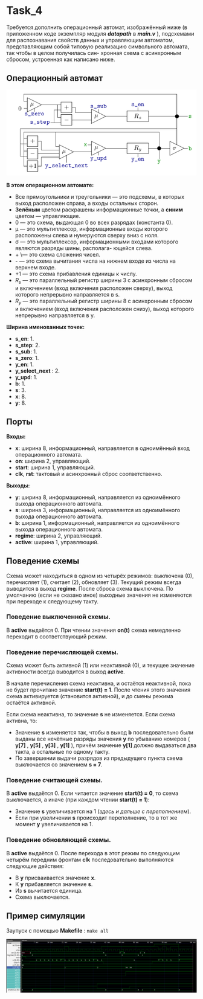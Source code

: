 # Task_4
Требуется дополнить операционный автомат, изображённый ниже (в приложенном коде  экземпляр модуля ***datapath*** в ***main.v*** ), подсхемами для распознавания свойств данных и управляющим автоматом, представляющим собой типовую реализацию символьного автомата, так чтобы в целом получилась син- хронная схема с асинхронным сбросом, устроенная как написано ниже.

## Операционный автомат

![](operating_machine.png)

**В этом операционном автомате:**

- Все прямоугольники и треугольники — это подсхемы, в которых выход расположен справа, а входы остальных сторон.
- **Зелёным** цветом раскрашены информационные точки, а **синим** цветом — управляющие.
- 0 — это схема, выдающая 0 во всех разрядах (константа 0). 
- μ — это мультиплексор, информационные входы которого расположены слева и нумеруются сверху вниз с ноля.
- σ — это мультиплексор, информационными входами которого являются разряды шины, располага- ющейся слева.
- \+ \— это схема сложения чисел.
- \- — это схема вычитания числа на нижнем входе из числа на верхнем входе.
- +1 — это схема прибавления единицы к числу.
- $R_s$ — это параллельный регистр ширины 3 с асинхронным сбросом и включением (вход включения расположен сверху), выход которого непрерывно направляется в s.
- $R_y$ — это параллельный регистр ширины 8 с асинхронным сбросом и включением (вход включения расположен снизу), выход которого непрерывно направляется в y.

**Ширина именованных точек:**

- **s_en**: 1.
- **s_step**: 2.
- **s_sub**: 1.
- **s_zero**: 1.
- **y_en**: 1.
- **y_select_next** : 2.
- **y_upd**: 1.
- **b**: 1.
- **s**: 3.
- **x**: 8.
- **y**: 8.

## Порты

**Входы:**

- **x**: ширина 8, информационный, направляется в одноимённый вход операционного автомата.
- **on**: ширина 2, управляющий.
- **start**: ширина 1, управляющий.
- **clk**, **rst**: тактовый и асинхронный сброс соответственно.

**Выходы:**

- **y**: ширина 8, информационный, направляется из одноимённого выхода операционного автомата.
- **s**: ширина 3, информационный, направляется из одноимённого выхода операционного автомата.
- **b**: ширина 1, информационный, направляется из одноимённого выхода операционного автомата.
- **regime**: ширина 2, управляющий.
- **active**: ширина 1, управляющий.

## Поведение схемы

Схема может находиться в одном из четырёх режимов: выключена (0), перечисляет (1), считает (2), обновляет (3). Текущий режим всегда выводится в выход **regime**. После сброса схема выключена. По умолчанию (если не сказано иное) выходные значения не изменяются при переходе к следующему такту.

### Поведение выключенной схемы.
В **active** выдаётся 0. При чтении значения **on(t)** схема немедленно переходит в соответствующий режим.

### Поведение перечисляющей схемы. 
Схема может быть активной (1) или неактивной (0), и текущее значение активности всегда выводится в выход **active**.

В начале перечисления схема неактивна, и остаётся неактивной, пока не будет прочитано значение **start(t) = 1**. После чтения этого значения схема активируется (становится активной), и до смены режима остаётся активной.

Если схема неактивна, то значение **s** не изменяется. Если схема активна, то:

- Значение **s** изменяется так, чтобы в выход **b** последовательно были выданы все нечётные разряды значения **y** по убыванию номеров ( **y[7]** , **y[5]** , **y[3]** , **y[1]** ), причём значение **y[1]** должно выдаваться два такта, а остальные  по одному такту.
- По завершении выдачи разрядов из предыдущего пункта схема выключается со значением **s = 7**.

### Поведение считающей схемы.
В **active** выдаётся 0. Если читается значение **start(t) = 0**, то схема выключается, а иначе (при каждом чтении **start(t) = 1**):

- Значение **s** увеличивается на 1 (*здесь и дальше  с переполнением*).
- Если при увеличении **s** происходит переполнение, то в тот же момент **y** увеличивается на 1.

### Поведение обновляющей схемы. 
В **active** выдаётся 0. После перехода в этот режим по следующим четырём передним фронтам **clk** последовательно выполняются следующие действия:

- В **y** присваивается значение **x**.
- К **y** прибавляется значение **s**.
- Из **s** вычитается единица.
- Схема выключается.


## Пример симуляции 
Заупуск с помощью **Makefile** : `make all`

![Пример симуляции из test_main.v](gtk_simulation.png)